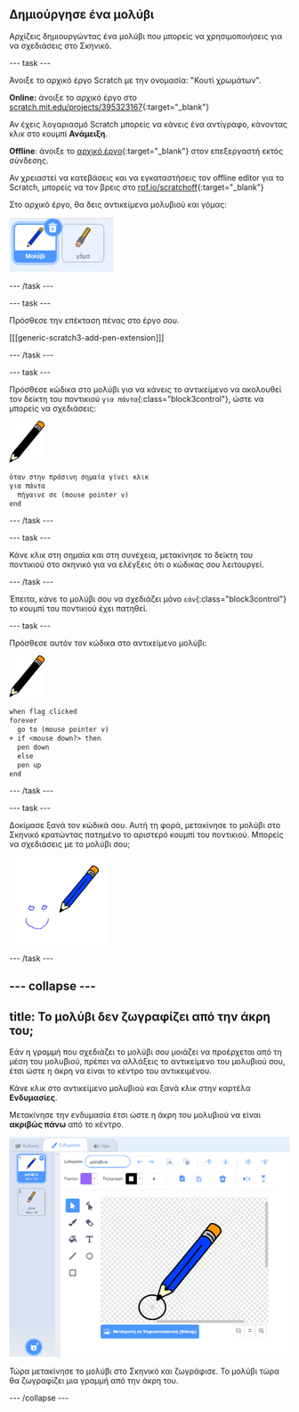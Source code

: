 ## Δημιούργησε ένα μολύβι

Αρχίζεις δημιουργώντας ένα μολύβι που μπορείς να χρησιμοποιήσεις για να σχεδιάσεις στο Σκηνικό.

--- task ---

Άνοιξε το αρχικό έργο Scratch με την ονομασία: "Κουτί χρωμάτων".

**Online:** άνοιξε το αρχικό έργο στο [scratch.mit.edu/projects/395323167](https://scratch.mit.edu/projects/395323167){:target="_blank"}

Αν έχεις λογαριασμό Scratch μπορείς να κάνεις ένα αντίγραφο, κάνοντας κλικ στο κουμπί **Ανάμειξη**.

**Offline**: άνοιξε το [αρχικό έργο](https://rpf.io/p/el-GR/paint-box-go){:target="_blank"} στον επεξεργαστή εκτός σύνδεσης.

Αν χρειαστεί να κατεβάσεις και να εγκαταστήσεις τον offline editor για το Scratch, μπορείς να τον βρεις στο [rpf.io/scratchoff](https://rpf.io/scratchoff){:target="_blank"}

Στο αρχικό έργο, θα δεις αντικείμενα μολυβιού και γόμας:

![screenshot](images/paint-starter.png)

--- /task ---

--- task ---

Πρόσθεσε την επέκταση πένας στο έργο σου.

[[[generic-scratch3-add-pen-extension]]]

--- /task ---

--- task ---

Πρόσθεσε κώδικα στο μολύβι για να κάνεις το αντικείμενο να ακολουθεί τον δείκτη του ποντικιού `για πάντα`{:class="block3control"}, ώστε να μπορείς να σχεδιάσεις:

![μολύβι](images/pencil.png)

```blocks3
όταν στην πράσινη σημαία γίνει κλικ
για πάντα 
  πήγαινε σε (mouse pointer v)
end
```

--- /task ---

--- task ---

Κάνε κλικ στη σημαία και στη συνέχεια, μετακίνησε το δείκτη του ποντικιού στο σκηνικό για να ελέγξεις ότι ο κώδικας σου λειτουργεί.

--- /task ---

Έπειτα, κάνε το μολύβι σου να σχεδιάζει μόνο `εάν`{:class="block3control"} το κουμπί του ποντικιού έχει πατηθεί.

--- task ---

Πρόσθεσε αυτόν τον κώδικα στο αντικείμενο μολύβι:

![μολύβι](images/pencil.png)

```blocks3
when flag clicked
forever
  go to (mouse pointer v)
+ if <mouse down?> then
  pen down
  else
  pen up
end
```

--- /task ---

--- task ---

Δοκίμασε ξανά τον κώδικά σου. Αυτή τη φορά, μετακίνησε το μολύβι στο Σκηνικό κρατώντας πατημένο το αριστερό κουμπί του ποντικιού. Μπορείς να σχεδιάσεις με το μολύβι σου;

![screenshot](images/paint-draw.png)

--- /task ---

--- collapse ---
---
title: Το μολύβι δεν ζωγραφίζει από την άκρη του;
---

Εάν η γραμμή που σχεδιάζει το μολύβι σου μοιάζει να προέρχεται από τη μέση του μολυβιού, πρέπει να αλλάξεις το αντικείμενο του μολυβιού σου, έτσι ώστε η άκρη να είναι το κέντρο του αντικειμένου.

Κάνε κλικ στο αντικείμενο μολυβιού και ξανά κλικ στην καρτέλα **Ενδυμασίες**.

Μετακίνησε την ενδυμασία έτσι ώστε η άκρη του μολυβιού να είναι **ακριβώς πάνω** από το κέντρο.

![Κέντρο ενδυμασίας](images/costume-center-annotated.png)

Τώρα μετακίνησε το μολύβι στο Σκηνικό και ζωγράφισε. Το μολύβι τώρα θα ζωγραφίζει μια γραμμή από την άκρη του.

--- /collapse ---

